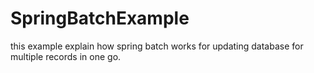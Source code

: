 # SpringBatchExample
this example explain how spring batch works for updating database for multiple records in one go.
